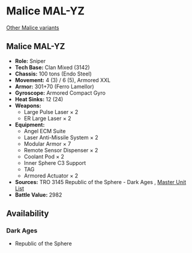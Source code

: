 # Malice MAL-YZ 

[Other Malice variants](../malice.md) 

## Malice MAL-YZ 

- **Role:** Sniper 
- **Tech Base:** Clan Mixed (3142) 
- **Chassis:** 100 tons (Endo Steel) 
- **Movement:** 4 (3) / 6 (5), Armored XXL 
- **Armor:** 301+70 (Ferro Lamellor) 
- **Gyroscope:** Armored Compact Gyro 
- **Heat Sinks:** 12 (24) 
- **Weapons:** 
  - Large Pulse Laser × 2 
  - ER Large Laser × 2 
- **Equipment:** 
  - Angel ECM Suite 
  - Laser Anti-Missile System × 2 
  - Modular Armor × 7 
  - Remote Sensor Dispenser × 2 
  - Coolant Pod × 2 
  - Inner Sphere C3 Support 
  - TAG 
  - Armored Actuator × 2 
- **Sources:** TRO 3145 Republic of the Sphere - Dark Ages , [Master Unit List](http://masterunitlist.info/Unit/Details/6727/malice-mal-yz) 
- **Battle Value:** 2982 

## Availability 

### Dark Ages 

- Republic of the Sphere 

